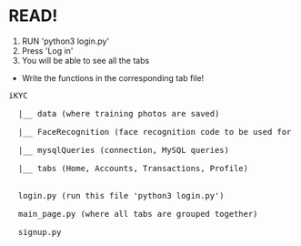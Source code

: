 # READ!

1. RUN 'python3 login.py' 
2. Press 'Log in'
3. You will be able to see all the tabs 

* Write the functions in the corresponding tab file!

<pre>
iKYC <br />
  |__ data (where training photos are saved) <br />
  |__ FaceRecognition (face recognition code to be used for login) <br />
  |__ mysqlQueries (connection, MySQL queries) <br />
  |__ tabs (Home, Accounts, Transactions, Profile) <br />
  
  login.py (run this file 'python3 login.py') <br />
  main_page.py (where all tabs are grouped together) <br />
  signup.py 
</pre>
  
  
